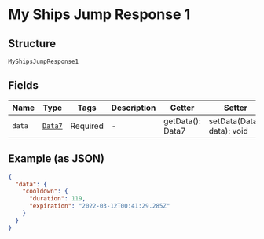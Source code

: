 
# My Ships Jump Response 1

## Structure

`MyShipsJumpResponse1`

## Fields

| Name | Type | Tags | Description | Getter | Setter |
|  --- | --- | --- | --- | --- | --- |
| `data` | [`Data7`](../../doc/models/data-7.md) | Required | - | getData(): Data7 | setData(Data7 data): void |

## Example (as JSON)

```json
{
  "data": {
    "cooldown": {
      "duration": 119,
      "expiration": "2022-03-12T00:41:29.285Z"
    }
  }
}
```

